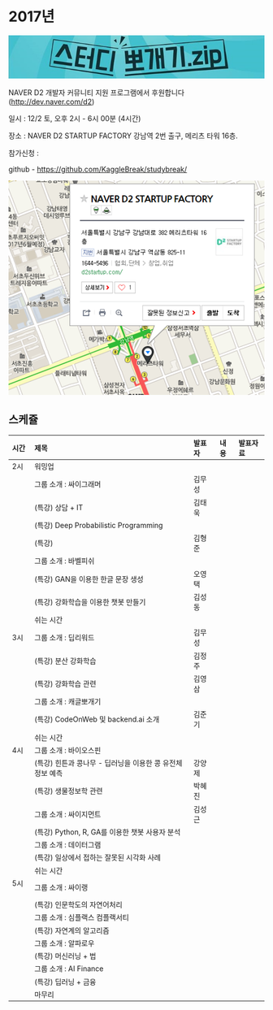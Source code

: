 # 2017년

![](img/title.jpg)

 NAVER D2 개발자 커뮤니티 지원 프로그램에서 후원합니다(http://dev.naver.com/d2)
 
 일시 : 12/2 토, 오후 2시 - 6시 00분 (4시간)
 
 장소 : NAVER D2 STARTUP FACTORY
       강남역 2번 출구, 메리츠 타워 16층.
 
 참가신청 : 
 
 github - https://github.com/KaggleBreak/studybreak/
 
![](img/d2.png)

## 스케쥴

|    시간        |      제목                                | 발표자  |  내용   |   발표자료                                         |
|:---	        |:---	                                  |:---	    |:---	 |:---	|
|2시  | 워밍업                         |   | |    |
|    | 그룹 소개 : 싸이그래머       | 김무성 | |  |
|    | (특강) 상담 + IT       | 김태욱 | |  |
|    | (특강) Deep Probabilistic Programming | |  |
|    | (특강)  | 김형준 |  |
|    | 그룹 소개 : 바벨피쉬       |  | |  |
|    | (특강) GAN을 이용한 한글 문장 생성       | 오영택 | |  |
|    | (특강) 강화학습을 이용한 챗봇 만들기 | 김성동 |  |
|    | 쉬는 시간       |  | |  |
|3시 | 그룹 소개 : 딥리워드        | 김무성 | |  |
|    | (특강) 분산 강화학습       | 김정주 | |  |
|    | (특강) 강화학습 관련       | 김영삼 | |  |
|    | 그룹 소개 : 캐글뽀개기        |  | |  |
|    | (특강) CodeOnWeb 및 backend.ai 소개 | 김준기 | |  |
|    | 쉬는 시간       |  | |  |
|4시 | 그룹 소개 : 바이오스핀        |  | |  |
|    | (특강) 힌튼과 콩나무 - 딥러닝을 이용한 콩 유전체 정보 예측 | 강양제 | |  |
|    | (특강) 생물정보학 관련 | 박혜진 | |  |
|    | 그룹 소개 : 싸이지먼트        | 김성근  | |  |
|    | (특강) Python, R, GA를 이용한 챗봇 사용자 분석 |  | |  |
|    | 그룹 소개 : 데이터그램        |  | |  |
|    | (특강) 일상에서 접하는 잘못된 시각화 사례        |  | |  |
|    | 쉬는 시간       |  | |  |
|5시    | 그룹 소개 : 싸이랭        |  | |  |
|    | (특강) 인문학도의 자연어처리   |  | |  |
|    | 그룹 소개 : 심플랙스 컴플랙서티 |  | |  |
|    | (특강) 자연계의 알고리즘   |  | |  |
|    | 그룹 소개 : 알파로우        |  | |  |
|    | (특강) 머신러닝 + 법        |  | |  |
|    | 그룹 소개 : AI Finance        |  | |  |
|    | (특강) 딥러닝 + 금융        |  | |  |
|    | 마무리       |  | |  |
